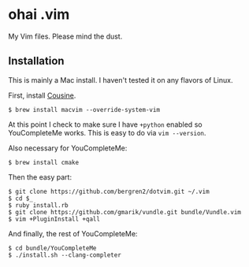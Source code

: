 # ohai .vim

My Vim files. Please mind the dust.

## Installation

This is mainly a Mac install. I haven't tested it on any flavors of Linux.

First, install [Cousine](http://www.google.com/fonts#UsePlace:use/Collection:Cousine).

    $ brew install macvim --override-system-vim

At this point I check to make sure I have `+python` enabled so YouCompleteMe works.
This is easy to do via `vim --version`.

Also necessary for YouCompleteMe:

    $ brew install cmake

Then the easy part:

    $ git clone https://github.com/bergren2/dotvim.git ~/.vim
    $ cd $_
    $ ruby install.rb
    $ git clone https://github.com/gmarik/vundle.git bundle/Vundle.vim
    $ vim +PluginInstall +qall

And finally, the rest of YouCompleteMe:

    $ cd bundle/YouCompleteMe
    $ ./install.sh --clang-completer

